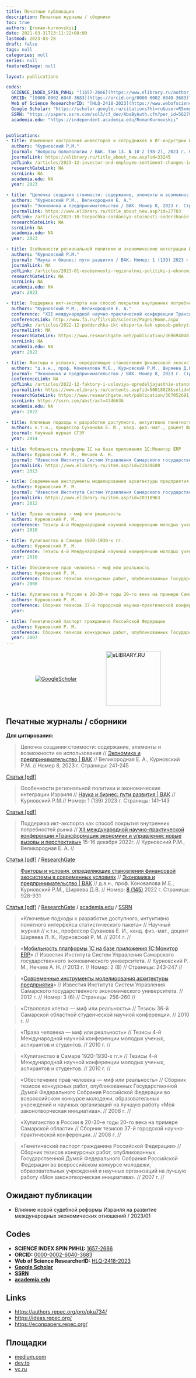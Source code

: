 ```yaml
---
title: Печатные публикации
description: Печатные журналы / сборники
toc: true
authors: [roman-kurnovskii]
date: 2021-03-31T13:11:22+08:00
lastmod: 2023-03-28
draft: false
tags: null
categories: null
series: null
featuredImage: null

layout: publications

codes:
  SCIENCE_INDEX_SPIN_РИНЦ: "[1657-2666](https://www.elibrary.ru/author_profile.asp?authorid=1175655)"
  ORCID: "[0000-0002-6040-3683](https://orcid.org/0000-0002-6040-3683)"
  Web of Science ResearcherID: "[HLQ-2418-2023](https://www.webofscience.com/wos/author/record/HLQ-2418-2023)"
  Google Scholar: "https://scholar.google.ru/citations?hl=ru&user=R5xmgOgAAAAJ"
  SSRN: "https://papers.ssrn.com/sol3/cf_dev/AbsByAuth.cfm?per_id=5627910"
  academia.edu: "https://independent.academia.edu/RomanKurnovskii"


publications:
- title: Изменение настроения инвесторов и сотрудников в ИТ-индустрии Израиля в контексте внедряемой судебной реформы
  authors: "Курновский Р.М."
  journal: "Вопросы политологии / ВАК. Том 13. № 10-2 (98-2), 2023 г. Страницы: 5493-5503"
  journalLink: https://elibrary.ru/title_about_new.asp?id=33245
  pdfLink: /articles/2023-12-investor-and-employee-sentiment-changes-in-israel’s-it-industry-in-light-of-the-implemented-judicial-reform.pdf
  researchGateLink: NA
  ssrnLink: NA
  academia.edu: NA
  year: 2023

- title: "Цепочка создания стоимости: содержание, элементы и возможности ее использования"
  authors: "Курновский Р.М., Великородная Е. А."
  journal: "Экономика и предпринимательство / ВАК. Номер 8, 2023 г. Страницы: 241-245"
  journalLink: https://www.elibrary.ru/title_about_new.asp?id=27783
  pdfLink: /articles/2023-10-tsepochka-sozdaniya-stoimosti-soderzhanie-elementy-i-vozmozhnosti-ee-ispolzovaniya.pdf
  researchGateLink: NA
  ssrnLink: NA
  academia.edu: NA
  year: 2023

- title: Особенности региональной политики и экономические интеграции Израиля
  authors: "Курновский Р.М."
  journal: "Наука и бизнес: пути развития / ВАК. Номер: 1 (139) 2023 г. Страницы: 141-143"
  journalLink: NA
  pdfLink: /articles/2023-01-osobennosti-regionalnoi-politiki-i-ekonomicheskie-integracii-izrailya.pdf
  researchGateLink: NA
  ssrnLink: NA
  academia.edu: NA
  year: 2023

- title: Поддержка икт-экспорта как способ покрытия внутренних потребностей рынка
  authors: "Курновский Р.М., Великородная Е. А."
  conference: "XII международной научно-практической конференции Трансформация экономики и управления: новые вызовы и перспективы, 15-16 декабря 2022г."
  conferenceLink: http://www.fa.ru/fil/spb/science/Pages/Home.aspx
  pdfLink: /articles/2022-12-podderzhka-ikt-eksporta-kak-sposob-pokrytiya-vnutrennih-potrebnostei-rynka.pdf
  journalLink: NA
  researchGateLink: https://www.researchgate.net/publication/369694048_2022-12-podderzhka-ikt-eksporta-kak-sposob-pokrytiya-vnutrennih-potrebnostei-rynka
  ssrnLink: NA
  academia.edu: NA
  year: 2022

- title: Факторы и условия, определяющие становления финансовой экосистемы в современных условиях
  authors: "д.э.н., проф. Коновалова М.Е., Курновский Р.М., Ширяева Д.В."
  journal: "Экономика и предпринимательство / ВАК. Номер 8, 2023 г. Страницы: 241-245"
  conferenceLink: NA
  pdfLink: /articles/2022-12-faktory-i-usloviya-opredeljajushhie-stanovlenija-finansovoi-ekosistemy-v-sovremennyh-uslovijah.pdf
  journalLink: https://www.elibrary.ru/contents.asp?id=50018028&selid=50018215
  researchGateLink: https://www.researchgate.net/publication/367052691_Faktory_i_uslovia_opredelausie_stanovlenia_finansovoj_ekosistemy_v_sovremennyh_usloviah
  ssrnLink: https://ssrn.com/abstract=4346636
  academia.edu: NA
  year: 2022

- title: Ключевые подходы к разработке доступного, интуитивно понятного интерфейса статистического пакета
  authors: к.т.н., профессор Суханова Е. И., канд. физ.-мат., доцент Ширяева Л. К., Курновский Р. М.
  journal: Научный журнал СГЭУ
  year: 2014

- title: Мобильность платформы 1С на базе приложения 1С:Монитор ERP
  authors: Курновский Р. М., Нечаев А. Н.
  journal: "Известия Института Систем Управления Самарского государственного экономического университета / Номер: 2 (8) / Страницы: 243-247"
  journalLink: https://www.elibrary.ru/item.asp?id=22028608
  year: 2013

- title: Современные инструменты моделирования архитектуры предприятия
  authors: Курновский Р. М.
  journal: "Известия Института Систем Управления Самарского государственного экономического университета / Номер: 3 (6) / Страницы: 256-260"
  journalLink: https://www.elibrary.ru/item.asp?id=20310963
  year: 2012

- title: Права человека — миф или реальность
  authors: Курновский Р. М.
  conference: Тезисы 4-й Международной научной конференции молодых ученых, аспирантов и студентов.
  year: 2010

- title: Хулиганство в Самаре 1920-1930-х гг.
  authors: Курновский Р. М.
  conference: Тезисы 4-й Международной научной конференции молодых ученых, аспирантов и студентов.
  year: 2010

- title: Обеспечение прав человека — миф или реальность
  authors: Курновский Р. М.
  conference: Сборник тезисов конкурсных работ, опубликованных Государственной Думой Федерального Собрания Российской Федерации во всероссийском конкурсе молодежи, образовательных учреждений и научных организаций на лучшую работу «Моя законотворческая инициатива»
  year: 2008

- title: Хулиганство в России в 20-30-е годы 20-го века на примере Самарской области
  authors: Курновский Р. М.
  conference: Сборник тезисов 37-й городской научно-практической конференции.
  year: 

- title: Генетический паспорт гражданина Российской Федерации
  authors: Курновский Р. М.
  conference: Сборник тезисов конкурсных работ, опубликованных Государственной Думой Федерального Собрания Российской Федерации во всероссийском конкурсе молодежи, образовательных учреждений и научных организаций на лучшую работу «Моя законотворческая инициатива»
  year: 2007
---
```



<div style="display: flex; flex-flow: row nowrap; align-items: center; justify-content:space-evenly">
    <a href="https://scholar.google.com/citations?user=R5xmgOgAAAAJ&authuser=1" target="_blank"><img src="https://scholar.google.ru/intl/en/scholar/images/1x/scholar_logo_24dp.png" alt="GoogleScholar"></a>
    <a href="https://www.elibrary.ru/author_items.asp?authorid=1175655&show_refs=1&show_option=1" target="_blank"> <img src="https://www.elibrary.ru/images/elibrary_logo2.svg" width="150px" alt="eLIBRARY.RU"></a>
</div>

## Печатные журналы / сборники

**Для цитирования:**

> Цепочка создания стоимости: содержание, элементы и возможности ее использования // [Экономика и предпринимательство | ВАК](https://www.elibrary.ru/title_about_new.asp?id=27783) // Великородная Е. А., Курновский Р.М. // Номер 8, 2023 г. Страницы: 241-245

[Статья [pdf]](/articles/2023-10-tsepochka-sozdaniya-stoimosti-soderzhanie-elementy-i-vozmozhnosti-ee-ispolzovaniya.pdf)

> Особенности региональной политики и экономические интеграции Израиля // [Наука и бизнес: пути развития | ВАК](https://elibrary.ru/item.asp?id=50430997) // Курновский Р.М.// Номер: 1 (139) 2023 г. Страницы: 141-143

[Статья [pdf]](/articles/2023-01-osobennosti-regionalnoi-politiki-i-ekonomicheskie-integracii-izrailya.pdf)

> Поддержка икт-экспорта как способ покрытия внутренних потребностей рынка // [XII международной научно-практической конференции «Трансформация экономики и управления: новые вызовы и перспективы»](http://www.fa.ru/fil/spb/science/Pages/Home.aspx) 15-16 декабря 2022г. // Курновский Р.М., Великородная Е. А. //

[Статья [pdf]](/articles/2022-12-podderzhka-ikt-eksporta-kak-sposob-pokrytiya-vnutrennih-potrebnostei-rynka.pdf) / [ResearchGate](https://www.researchgate.net/publication/369694048_2022-12-podderzhka-ikt-eksporta-kak-sposob-pokrytiya-vnutrennih-potrebnostei-rynka)

> [Факторы и условия, определяющие становления финансовой экосистемы в современных условиях](https://www.elibrary.ru/item.asp?id=50018215) // [Экономика и предпринимательство | ВАК](https://www.elibrary.ru/title_about_new.asp?id=27783) // д.э.н., проф. Коновалова М.Е., Курновский Р.М., Ширяева Д.В. // Номер: [8 (145)](https://www.elibrary.ru/contents.asp?id=50018028&selid=50018215) 2022 г. Страницы: 928-931

[Статья [pdf]](/articles/2022-12-faktory-i-usloviya-opredeljajushhie-stanovlenija-finansovoi-ekosistemy-v-sovremennyh-uslovijah.pdf) / [ResearchGate](https://www.researchgate.net/publication/367052691_Faktory_i_uslovia_opredelausie_stanovlenia_finansovoj_ekosistemy_v_sovremennyh_usloviah) / [academia.edu](https://www.academia.edu/s/b9f704001c) / [SSRN](https://ssrn.com/abstract=4346636)

> «Ключевые подходы к разработке доступного, интуитивно понятного интерфейса статистического пакета» // Научный журнал // к.т.н., профессор Суханова Е. И., канд. физ.-мат., доцент Ширяева Л. К., Курновский Р. М. // 2014 г. //

> «[Мобильность платформы 1С на базе приложения 1С:Монитор ERP](https://www.elibrary.ru/item.asp?id=22028608)» // Известия Института Систем Управления Самарского государственного экономического университета. // Курновский Р. М., Нечаев А. Н. // 2013 г. // Номер: 2 (8) // Страницы: 243-247 //

> «[Современные инструменты моделирования архитектуры предприятия](https://www.elibrary.ru/item.asp?id=20310963)» // Известия Института Систем Управления Самарского государственного экономического университета. // 2012 г. // Номер: 3 (6) // Страницы: 256-260 //

> «Стволовая клетка — миф или реальность» // Тезисы 36-й Самарской областной студенческой научной конференции. // 2010 г. //

> «Права человека — миф или реальность» // Тезисы 4-й Международной научной конференции молодых ученых, аспирантов и студентов. // 2010 г. //

> «Хулиганство в Самаре 1920-1930-х гг.» // Тезисы 4-й Международной научной конференции молодых ученых, аспирантов и студентов. // 2010 г. //

> «Обеспечение прав человека — миф или реальность» // Сборник тезисов конкурсных работ, опубликованных Государственной Думой Федерального Собрания Российской Федерации во всероссийском конкурсе молодежи, образовательных учреждений и научных организаций на лучшую работу «Моя законотворческая инициатива». // 2008 г. //

> «Хулиганство в России в 20-30-е годы 20-го века на примере Самарской области» // Сборник тезисов 37-й городской научно-практической конференции. // 2008 г. //

> «Генетический паспорт гражданина Российской Федерации» // Сборник тезисов конкурсных работ, опубликованных Государственной Думой Федерального Собрания Российской Федерации во всероссийском конкурсе молодежи, образовательных учреждений и научных организаций на лучшую работу «Моя законотворческая инициатива». // 2007 г. //

## Ожидают публикации

- Влияние новой судебной реформы Израиля на развитие международных экономических отношений / 2023/01

## Codes

- **SCIENCE INDEX SPIN РИНЦ:** [1657-2666](https://www.elibrary.ru/author_profile.asp?authorid=1175655)
- **ORCID:** [0000-0002-6040-3683](https://orcid.org/0000-0002-6040-3683)
- **Web of Science ResearcherID:** [HLQ-2418-2023](https://www.webofscience.com/wos/author/record/HLQ-2418-2023)
- [**Google Scholar**](https://scholar.google.ru/citations?hl=ru&user=R5xmgOgAAAAJ)
- [**SSRN**](https://papers.ssrn.com/sol3/cf_dev/AbsByAuth.cfm?per_id=5627910)
- [**academia.edu**](https://independent.academia.edu/RomanKurnovskii)

## Links

- <https://authors.repec.org/pro/pku734/>
- <https://ideas.repec.org/>
- <https://econpapers.repec.org/>

## Площадки

- [medium.com](https://medium.com/@romankurnovskii/)
- [dev.to](https://dev.to/romankurnovskii)
- [vc.ru](https://vc.ru/u/1465979-roman-kurnovskii)
